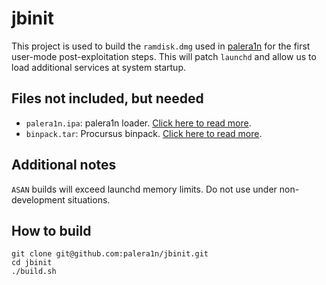 # jbinit

This project is used to build the `ramdisk.dmg` used in [palera1n](https://github.com/palera1n/palera1n) for the first user-mode post-exploitation steps. This will patch `launchd` and allow us to load additional services at system startup.

## Files not included, but needed

- `palera1n.ipa`: palera1n loader. [Click here to read more](https://github.com/palera1n/loader).
- `binpack.tar`: Procursus binpack. [Click here to read more](https://github.com/ProcursusTeam/Procursus).

## Additional notes

`ASAN` builds will exceed launchd memory limits. Do not use under non-development situations.

## How to build

```shell
git clone git@github.com:palera1n/jbinit.git
cd jbinit
./build.sh
```
